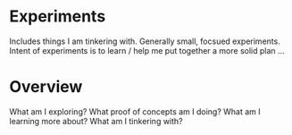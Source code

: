 # Experiments

Includes things I am tinkering with.
Generally small, focsued experiments.
Intent of experiments is to learn / help me put together a more solid plan ...

# Overview
What am I exploring?
What proof of concepts am I doing?
What am I learning more about?
What am I tinkering with?